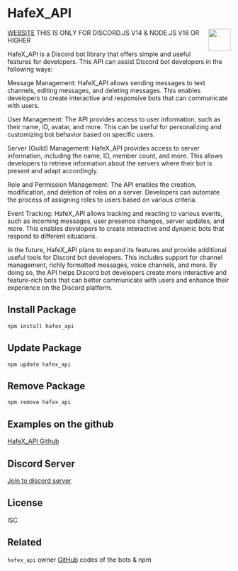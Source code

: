 # HafeX_API

[WEBSITE](https://hafex.xyz/)
<img src="https://hafex.xyz/hafex_100.png" style="width:50px;height:50px;" align="right"/>
THIS IS ONLY FOR DISCORD.JS V14 & NODE.JS V18 OR HIGHER

HafeX_API is a Discord bot library that offers simple and useful features for developers. This API can assist Discord bot developers in the following ways:

Message Management: HafeX_API allows sending messages to text channels, editing messages, and deleting messages. This enables developers to create interactive and responsive bots that can communicate with users.

User Management: The API provides access to user information, such as their name, ID, avatar, and more. This can be useful for personalizing and customizing bot behavior based on specific users.

Server (Guild) Management: HafeX_API provides access to server information, including the name, ID, member count, and more. This allows developers to retrieve information about the servers where their bot is present and adapt accordingly.

Role and Permission Management: The API enables the creation, modification, and deletion of roles on a server. Developers can automate the process of assigning roles to users based on various criteria.

Event Tracking: HafeX_API allows tracking and reacting to various events, such as incoming messages, user presence changes, server updates, and more. This enables developers to create interactive and dynamic bots that respond to different situations.

In the future, HafeX_API plans to expand its features and provide additional useful tools for Discord bot developers. This includes support for channel management, richly formatted messages, voice channels, and more. By doing so, the API helps Discord bot developers create more interactive and feature-rich bots that can better communicate with users and enhance their experience on the Discord platform.

## Install Package
```
npm install hafex_api
```

## Update Package
```
npm update hafex_api
```

## Remove Package
```
npm remove hafex_api
```


## Examples on the github
[HafeX_API Github](https://github.com/RecuvaPumDEV/HafeX_API)

## Discord Server
[Join to discord server](https://discord.gg/XpGkapQgZh)

## License

ISC

## Related

`hafex_api` owner [GitHub](https://github.com/RecuvaPumDEV) codes of the bots & npm